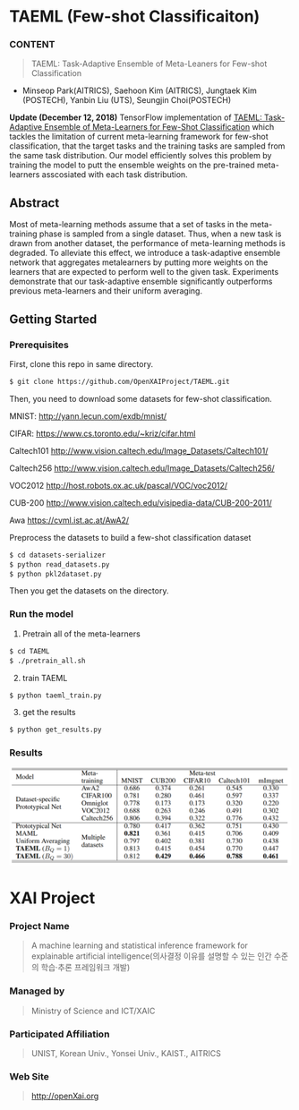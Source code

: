 # TAEML (Few-shot Classificaiton)

### **CONTENT**
> TAEML: Task-Adaptive Ensemble of Meta-Leaners for Few-shot Classification

+ Minseop Park(AITRICS), Saehoon Kim (AITRICS), Jungtaek Kim (POSTECH), Yanbin Liu (UTS), Seungjin Choi(POSTECH)

<b> Update (December 12, 2018)</b> TensorFlow implementation of [TAEML: Task-Adaptive Ensemble of Meta-Learners for Few-Shot Classification](http://metalearning.ml/2018/papers/metalearn2018_paper22.pdf) which tackles the limitation of current meta-learning framework for few-shot classification, that the target tasks and the training tasks are sampled from the same task distribution. Our model efficiently solves this problem by training the model to putt the ensemble weights on the pre-trained meta-learners asscosiated with each task distribution.

## Abstract
Most of meta-learning methods assume that a set of tasks in the meta-training
phase is sampled from a single dataset. Thus, when a new task is drawn from
another dataset, the performance of meta-learning methods is degraded. To alleviate
this effect, we introduce a task-adaptive ensemble network that aggregates metalearners
by putting more weights on the learners that are expected to perform
well to the given task. Experiments demonstrate that our task-adaptive ensemble
significantly outperforms previous meta-learners and their uniform averaging.

## Getting Started
### Prerequisites

First, clone this repo in same directory.
```bash
$ git clone https://github.com/OpenXAIProject/TAEML.git
```
Then, you need to download some datasets for few-shot classification.

MNIST: http://yann.lecun.com/exdb/mnist/

CIFAR: https://www.cs.toronto.edu/~kriz/cifar.html

Caltech101 http://www.vision.caltech.edu/Image_Datasets/Caltech101/

Caltech256 http://www.vision.caltech.edu/Image_Datasets/Caltech256/

VOC2012  http://host.robots.ox.ac.uk/pascal/VOC/voc2012/

CUB-200 http://www.vision.caltech.edu/visipedia-data/CUB-200-2011/

Awa https://cvml.ist.ac.at/AwA2/


Preprocess the datasets to build a few-shot classification dataset
```bash
$ cd datasets-serializer
$ python read_datasets.py
$ python pkl2dataset.py
```
Then you get the datasets on the  directory. 


### Run the model
1. Pretrain all of the meta-learners
```bash
$ cd TAEML
$ ./pretrain_all.sh
```
2. train TAEML
```bash
$ python taeml_train.py
```
3. get the results
```bash
$ python get_results.py
```

### Results
![Alt text](src/results/fig1.PNG?raw=true "Title")



# XAI Project

### **Project Name**
> A machine learning and statistical inference framework for explainable artificial intelligence(의사결정 이유를 설명할 수 있는 인간 수준의 학습·추론 프레임워크 개발)
### **Managed by**
> Ministry of Science and ICT/XAIC
### **Participated Affiliation**
> UNIST, Korean Univ., Yonsei Univ., KAIST., AITRICS
### **Web Site**
> <http://openXai.org>
